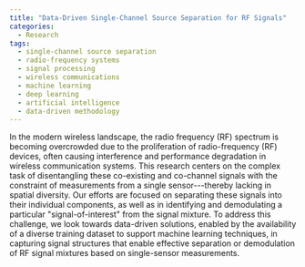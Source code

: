 ```yaml
---
title: "Data-Driven Single-Channel Source Separation for RF Signals"
categories:
  - Research
tags:
  - single-channel source separation
  - radio-frequency systems
  - signal processing
  - wireless communications
  - machine learning
  - deep learning
  - artificial intelligence
  - data-driven methodology
---
```


In the modern wireless landscape, the radio frequency (RF) spectrum is becoming overcrowded due to the proliferation of radio-frequency (RF) devices, often causing interference and performance degradation in wireless communication systems. This research centers on the complex task of disentangling these co-existing and co-channel signals with the constraint of measurements from a single sensor---thereby lacking in spatial diversity. Our efforts are focused on separating these signals into their individual components, as well as in identifying and demodulating a particular "signal-of-interest" from the signal mixture. To address this challenge, we look towards data-driven solutions, enabled by the availability of a diverse training dataset to support machine learning techniques, in capturing signal structures that enable effective separation or demodulation of RF signal mixtures based on single-sensor measurements.